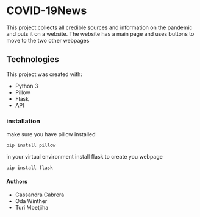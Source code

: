 # COVID-19News
This project collects all credible sources and information on the pandemic and puts it on a website.
The website has a main page and uses buttons to move to the two other webpages


## Technologies
This project was created with:
* Python 3
* Pillow
* Flask
* API

### installation
make sure you have pillow installed
```
pip install pillow
```
in your virtual environment install flask to create you webpage
```
pip install flask
```


#### Authors
* Cassandra Cabrera
* Oda Winther
* Turi Mbetjiha



